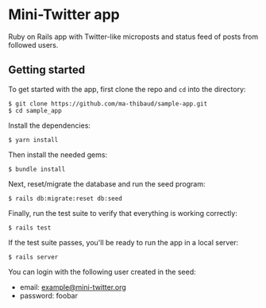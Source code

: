 # Mini-Twitter app

Ruby on Rails app with Twitter-like microposts and status feed of posts from followed users.

## Getting started

To get started with the app, first clone the repo and `cd` into the directory:

```
$ git clone https://github.com/ma-thibaud/sample-app.git
$ cd sample_app
```

Install the dependencies:

```
$ yarn install
```

Then install the needed gems:

```
$ bundle install
```

Next, reset/migrate the database and run the seed program:

```
$ rails db:migrate:reset db:seed
```

Finally, run the test suite to verify that everything is working correctly:

```
$ rails test
```

If the test suite passes, you'll be ready to run the app in a local server:

```
$ rails server
```

You can login with the following user created in the seed:
- email: example@mini-twitter.org
- password: foobar
